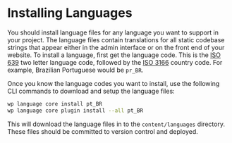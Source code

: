 # Installing Languages

You should install language files for any language you want to support in your project. The language files contain translations for all static codebase strings that appear either in the admin interface or on the front end of your website. To install a language, first get the language code. This is the [ISO 639](https://en.wikipedia.org/wiki/ISO_639) two letter language code, followed by the [ISO 3166](https://en.wikipedia.org/wiki/ISO_3166) country code. For example, Brazilian Portuguese would be `pr_BR`.

Once you know the language codes you want to install, use the following CLI commands to download and setup the language files:

```sh
wp language core install pt_BR
wp language core plugin install --all pt_BR
```

This will download the language files in to the `content/languages` directory. These files should be committed to version control and deployed.
